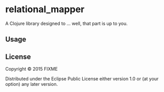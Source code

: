 # relational_mapper

A Clojure library designed to ... well, that part is up to you.

## Usage




## License

Copyright © 2015 FIXME

Distributed under the Eclipse Public License either version 1.0 or (at
your option) any later version.
